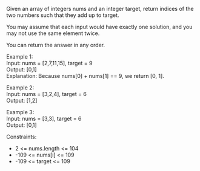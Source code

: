 Given an array of integers nums and an integer target, return indices of the two numbers such that they add up to target.

You may assume that each input would have exactly one solution, and you may not use the same element twice.

You can return the answer in any order.
 

Example 1: \
Input: nums = [2,7,11,15], target = 9 \
Output: [0,1] \
Explanation: Because nums[0] + nums[1] == 9, we return [0, 1].


Example 2: \
Input: nums = [3,2,4], target = 6 \
Output: [1,2]


Example 3: \
Input: nums = [3,3], target = 6 \
Output: [0,1]
 

Constraints:

- 2 <= nums.length <= 104
- -109 <= nums[i] <= 109
- -109 <= target <= 109
